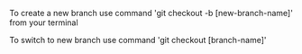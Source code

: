 To create a new branch use command 'git checkout -b [new-branch-name]' from your terminal

To switch to new branch use command 'git checkout [branch-name]'
